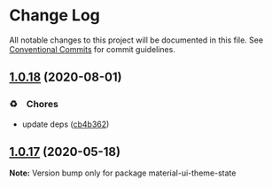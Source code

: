 # Change Log

All notable changes to this project will be documented in this file.
See [Conventional Commits](https://conventionalcommits.org) for commit guidelines.

## [1.0.18](https://github.com/bluelovers/ws-react/compare/material-ui-theme-state@1.0.17...material-ui-theme-state@1.0.18) (2020-08-01)


### ♻️　Chores

* update deps ([cb4b362](https://github.com/bluelovers/ws-react/commit/cb4b3628055a502fa0a7a51ce08541a9a723262e))





## [1.0.17](https://github.com/bluelovers/ws-react/compare/material-ui-theme-state@1.0.16...material-ui-theme-state@1.0.17) (2020-05-18)

**Note:** Version bump only for package material-ui-theme-state
